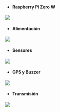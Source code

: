 - #### Raspberry Pi Zero W
<img src="img/diag_rpi.PNG">

- #### Alimentación
<img src="img/diag_fuente.PNG">

- #### Sensores
<img src="img/diag_sensor.PNG">

- #### GPS y Buzzer
<img src="img/diag_gps.PNG">

- #### Transmisión
<img src="img/diag_radio.PNG">

